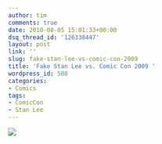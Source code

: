 ```yaml
---
author: tim
comments: true
date: 2010-08-05 15:01:33+00:00
dsq_thread_id: '126338447'
layout: post
link: ''
slug: fake-stan-lee-vs-comic-con-2009
title: 'Fake Stan Lee vs. Comic Con 2009 '
wordpress_id: 588
categories:
- Comics
tags:
- ComicCon
- Stan Lee
---
```


[![](http://img.youtube.com/vi/6RX-gNBRgqc/0.jpg)](http://www.youtube.com/watch?v=6RX-gNBRgqc)